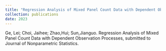 ```yaml
---
title: "Regression Analysis of Mixed Panel Count Data with Dependent Observation Processes."
collection: publications
date: 2023
---
```


Ge, Lei; Choi, Jaihee; Zhao,Hui; Sun,Jianguo. Regression Analysis of Mixed Panel Count Data with Dependent Observation Processes, submitted to Journal of Nonparametric Statistics.
